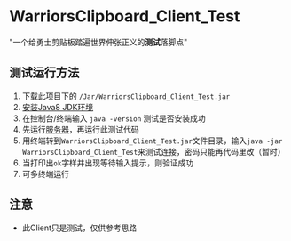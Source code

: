 # WarriorsClipboard_Client_Test
"一个给勇士剪贴板踏遍世界伸张正义的**测试**落脚点"


## 测试运行方法
 1. 下载此项目下的 `/Jar/WarriorsClipboard_Client_Test.jar`
 2. [安装Java8 JDK环境](http://www.oracle.com/technetwork/java/javase/downloads/jdk8-downloads-2133151.html)
 3. 在控制台/终端输入 `java -version` 测试是否安装成功
 4. 先运行[服务器](https://github.com/Thoxvi/WarriorsClipboard_Server_Java)，再运行此测试代码
 5. 用终端转到`WarriorsClipboard_Client_Test.jar`文件目录，输入`java -jar WarriorsClipboard_Client_Test`来测试连接，密码只能再代码里改（暂时）
 6. 当打印出`ok`字样并出现等待输入提示，则验证成功
 7. 可多终端运行
 
 
## 注意
 * 此Client只是测试，仅供参考思路
